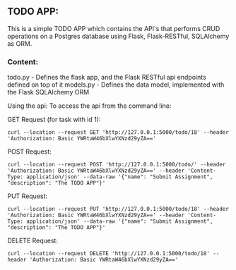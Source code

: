 ## TODO APP:

This is a simple TODO APP which contains the API's that performs CRUD operations on a Postgres database using Flask, Flask-RESTful, SQLAlchemy as ORM.

### Content:

todo.py - Defines the flask app, and the Flask RESTful api endpoints defined on top of it
models.py - Defines the data model, implemented with the Flask SQLAlchemy ORM

Using the api:
To access the api from the command line:

GET Request (for task with id 1):

```curl --location --request GET 'http://127.0.0.1:5000/todo/18' --header 'Authorization: Basic YWRtaW46bXlwYXNzd29yZA=='```


POST Request:

```curl --location --request POST 'http://127.0.0.1:5000/todo/' --header 'Authorization: Basic YWRtaW46bXlwYXNzd29yZA==' --header 'Content-Type: application/json' --data-raw '{"name": "Submit Assignment", "description": "The TODO APP"}'```

PUT Request:

```curl --location --request PUT 'http://127.0.0.1:5000/todo/18' --header 'Authorization: Basic YWRtaW46bXlwYXNzd29yZA==' --header 'Content-Type: application/json' --data-raw '{"name": "Submit Assignment", "description": "The TODO APP"}'```

DELETE Request:

```curl --location --request DELETE 'http://127.0.0.1:5000/todo/18' --header 'Authorization: Basic YWRtaW46bXlwYXNzd29yZA=='```

